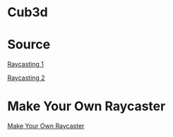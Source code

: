# Cub3d

# Source

[Raycasting 1](https://lodev.org/cgtutor/raycasting.html)

[Raycasting 2](https://lodev.org/cgtutor/raycasting2.html)

# Make Your Own Raycaster

[Make Your Own Raycaster](https://www.youtube.com/watch?v=gYRrGTC7GtA)
